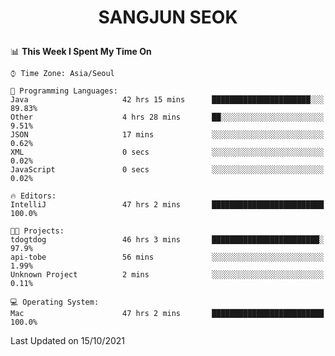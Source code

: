 <h1>
 <p align="center">
   SANGJUN SEOK
 </p>
</h1>

<!--START_SECTION:waka-->
📊 **This Week I Spent My Time On** 

```text
⌚︎ Time Zone: Asia/Seoul

💬 Programming Languages: 
Java                     42 hrs 15 mins      ██████████████████████░░░   89.83% 
Other                    4 hrs 28 mins       ██░░░░░░░░░░░░░░░░░░░░░░░   9.51% 
JSON                     17 mins             ░░░░░░░░░░░░░░░░░░░░░░░░░   0.62% 
XML                      0 secs              ░░░░░░░░░░░░░░░░░░░░░░░░░   0.02% 
JavaScript               0 secs              ░░░░░░░░░░░░░░░░░░░░░░░░░   0.02%

🔥 Editors: 
IntelliJ                 47 hrs 2 mins       █████████████████████████   100.0%

🐱‍💻 Projects: 
tdogtdog                 46 hrs 3 mins       ████████████████████████░   97.9% 
api-tobe                 56 mins             ░░░░░░░░░░░░░░░░░░░░░░░░░   1.99% 
Unknown Project          2 mins              ░░░░░░░░░░░░░░░░░░░░░░░░░   0.11%

💻 Operating System: 
Mac                      47 hrs 2 mins       █████████████████████████   100.0%

```


 Last Updated on 15/10/2021
<!--END_SECTION:waka-->
